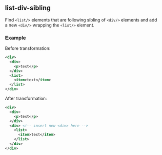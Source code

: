## list-div-sibling
Find ```<list/>``` elements that are following sibling of  ```<div/>``` elements and add a new ```<div/>``` wrapping the ```<list/>``` element.

### Example
Before transformation:
```xml
<div>
  <div>
    <p>text</p>
  </div>
  <list>
    <item>text</item>
  </list>
</div>
```

After transformation:
```xml
<div>
  <div>
    <p>text</p>
  </div>
  <div> <!-- insert new <div> here -->
    <list>
      <item>text</item>
    </list>
  </div>
</div>
```
